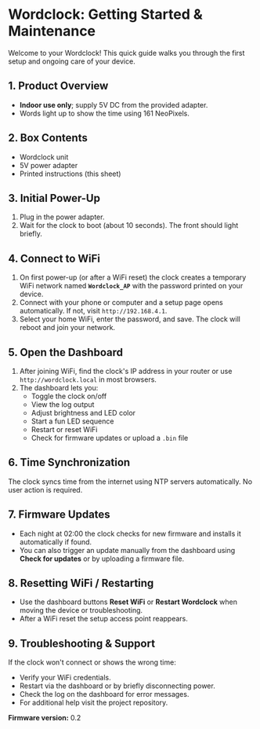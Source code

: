 # Wordclock: Getting Started & Maintenance

Welcome to your Wordclock! This quick guide walks you through the first setup and ongoing care of your device.

## 1. Product Overview
- **Indoor use only**; supply 5V DC from the provided adapter.
- Words light up to show the time using 161 NeoPixels.

## 2. Box Contents
- Wordclock unit
- 5V power adapter
- Printed instructions (this sheet)

## 3. Initial Power-Up
1. Plug in the power adapter.
2. Wait for the clock to boot (about 10 seconds). The front should light briefly.

## 4. Connect to WiFi
1. On first power-up (or after a WiFi reset) the clock creates a temporary WiFi network named **`Wordclock_AP`** with the password printed on your device.
2. Connect with your phone or computer and a setup page opens automatically. If not, visit `http://192.168.4.1`.
3. Select your home WiFi, enter the password, and save. The clock will reboot and join your network.

## 5. Open the Dashboard
1. After joining WiFi, find the clock's IP address in your router or use `http://wordclock.local` in most browsers.
2. The dashboard lets you:
   - Toggle the clock on/off
   - View the log output
   - Adjust brightness and LED color
   - Start a fun LED sequence
   - Restart or reset WiFi
   - Check for firmware updates or upload a `.bin` file

## 6. Time Synchronization
The clock syncs time from the internet using NTP servers automatically. No user action is required.

## 7. Firmware Updates
- Each night at 02:00 the clock checks for new firmware and installs it automatically if found.
- You can also trigger an update manually from the dashboard using **Check for updates** or by uploading a firmware file.

## 8. Resetting WiFi / Restarting
- Use the dashboard buttons **Reset WiFi** or **Restart Wordclock** when moving the device or troubleshooting.
- After a WiFi reset the setup access point reappears.

## 9. Troubleshooting & Support
If the clock won't connect or shows the wrong time:
- Verify your WiFi credentials.
- Restart via the dashboard or by briefly disconnecting power.
- Check the log on the dashboard for error messages.
- For additional help visit the project repository.

**Firmware version:** 0.2
